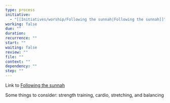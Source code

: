 ```yaml
---
type: process
initiative:
  - "[[Initiatives/worship/Following the sunnah|Following the sunnah]]"
working: false
due: ""
duration: 
recurrence: ""
start: ""
waiting: false
review: ""
file: ""
context: ""
dependency: ""
step: ""
---
```


Link to [Following the sunnah](Initiatives/worship/Following%20the%20sunnah.md)

Some things to consider: strength training, cardio, stretching, and balancing
